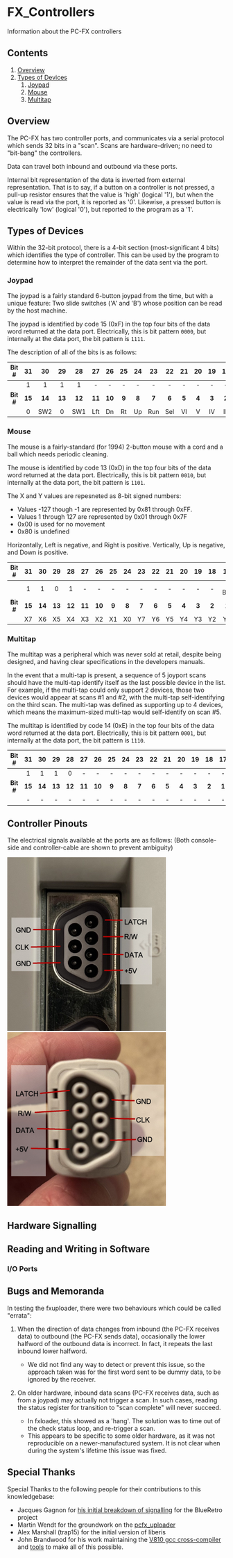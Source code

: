 # FX_Controllers

Information about the PC-FX controllers

## Contents

 1. [Overview](#overview)
 2. [Types of Devices](#types-of-devices)
    1. [Joypad](#joypad)
    2. [Mouse](#mouse)
    3. [Multitap](#multitap)

## Overview

The PC-FX has two controller ports, and communicates via a serial protocol which sends 32
bits in a "scan". Scans are hardware-driven; no need to "bit-bang" the controllers.

Data can travel both inbound and outbound via these ports.

Internal bit representation of the data is inverted from external representation. That is
to say, if a button on a controller is not pressed, a pull-up resistor ensures that the
value is 'high' (logical '1'), but when the value is read via the port, it is reported as '0'.
Likewise, a pressed button is electrically 'low' (logical '0'), but reported to the program
as a '1'.


## Types of Devices

Within the 32-bit protocol, there is a 4-bit section (most-significant 4 bits) which
identifies the type of controller. This can be used by the program to determine how to
interpret the remainder of the data sent via the port.

### Joypad

The joypad is a fairly standard 6-button joypad from the time, but with a unique feature:
Two slide switches ('A' and 'B') whose position can be read by the host machine.

The joypad is identified by code 15 (0xF) in the top four bits of the data word returned at the data port.
Electrically, this is bit pattern ``0000``, but internally at the data port, the bit pattern is ``1111``.

The description of all of the bits is as follows:

| Bit # | 31 | 30 | 29 | 28 | 27 | 26 | 25 | 24 | 23 | 22 | 21 | 20 | 19 | 18 | 17 | 16 |
|:-----:|:--:|:--:|:--:|:--:|:--:|:--:|:--:|:--:|:--:|:--:|:--:|:--:|:--:|:--:|:--:|:--:|
|       | 1  | 1  | 1  | 1  | -  | -  | -  | -  | -  | -  | -  | -  | -  | -  | -  | -  |
| **Bit #** | **15** | **14** | **13** | **12** | **11** | **10** | **9** | **8** | **7** | **6** | **5** | **4** | **3** | **2** | **1** | **0** |
|       | 0  | SW2 | 0 | SW1 | Lft | Dn | Rt | Up | Run | Sel | VI | V | IV | III | II | I |


### Mouse

The mouse is a fairly-standard (for 1994) 2-button mouse with a cord and a ball which needs periodic cleaning.

The mouse is identified by code 13 (0xD) in the top four bits of the data word returned at the data port.
Electrically, this is bit pattern ``0010``, but internally at the data port, the bit pattern is ``1101``.

The X and Y values are repesneted as 8-bit signed numbers:
 - Values -127 though -1 are represented by 0x81 through 0xFF.
 - Values 1 through 127 are represented by 0x01 through 0x7F
 - 0x00 is used for no movement
 - 0x80 is undefined

Horizontally, Left is negative, and Right is positive.
Vertically, Up is negative, and Down is positive.


| Bit # | 31 | 30 | 29 | 28 | 27 | 26 | 25 | 24 | 23 | 22 | 21 | 20 | 19 | 18 | 17 | 16 |
|:-----:|:--:|:--:|:--:|:--:|:--:|:--:|:--:|:--:|:--:|:--:|:--:|:--:|:--:|:--:|:--:|:--:|
|       | 1  | 1  | 0  | 1  | -  | -  | -  | -  | -  | -  | -  | -  | -  | -  | L Btn | R Btn |
| **Bit #** | **15** | **14** | **13** | **12** | **11** | **10** | **9** | **8** | **7** | **6** | **5** | **4** | **3** | **2** | **1** | **0** |
|       | X7 | X6 | X5 | X4 | X3 | X2 | X1 | X0 | Y7 | Y6 | Y5 | Y4 | Y3 | Y2 | Y1 | Y0 |


### Multitap

The multitap was a peripheral which was never sold at retail, despite being designed, and having clear
specifications in the developers manuals.

In the event that a multi-tap is present, a sequence of 5 joyport scans should have the multi-tap
identify itself as the last possible device in the list. For example, if the multi-tap could only
support 2 devices, those two devices would appear at scans #1 and #2, with the multi-tap self-identifying
on the third scan. The multi-tap was defined as supporting up to 4 devices, which means the maximum-sized
multi-tap would self-identify on scan #5.

The multitap is identified by code 14 (0xE) in the top four bits of the data word returned at the data port.
Electrically, this is bit pattern ``0001``, but internally at the data port, the bit pattern is ``1110``.

| Bit # | 31 | 30 | 29 | 28 | 27 | 26 | 25 | 24 | 23 | 22 | 21 | 20 | 19 | 18 | 17 | 16 |
|:-----:|:--:|:--:|:--:|:--:|:--:|:--:|:--:|:--:|:--:|:--:|:--:|:--:|:--:|:--:|:--:|:--:|
|       | 1  | 1  | 1  | 0  | -  | -  | -  | -  | -  | -  | -  | -  | -  | -  | -  | -  |
| **Bit #** | **15** | **14** | **13** | **12** | **11** | **10** | **9** | **8** | **7** | **6** | **5** | **4** | **3** | **2** | **1** | **0** |
|       | -  | -  | -  | -  | -  | -  | - | - | - | - | - | - | - | - | - | - |


## Controller Pinouts

The electrical signals available at the ports are as follows:
(Both console-side and controller-cable are shown to prevent ambiguity)

<img src="https://github.com/pcfx-devel/PC-FX_Info/blob/main/FX_Controllers/images/console_port.jpg" width="366" height="400">
<img src="https://github.com/pcfx-devel/PC-FX_Info/blob/main/FX_Controllers/images/joypad_connector.jpg" width="366" height="400">


## Hardware Signalling


## Reading and Writing in Software

### I/O Ports

## Bugs and Memoranda

In testing the fxuploader, there were two behaviours which could be called "errata":

 1. When the direction of data changes from inbound (the PC-FX receives data) to
outbound (the PC-FX sends data), occasionally the lower halfword of the outbound data
is incorrect. In fact, it repeats the last inbound lower halfword.
    - We did not find any way to detect or prevent this issue, so the approach taken
was for the first word sent to be dummy data, to be ignored by the receiver.

 2. On older hardware, inbound data scans (PC-FX receives data, such as from a joypad)
may actually not trigger a scan. In such cases, reading the status register for transition
to "scan complete" will never succeed.
    - In fxloader, this showed as a 'hang'. The solution was to time out of the check
status loop, and re-trigger a scan.
    - This appears to be specific to some older hardware, as it was not reproducible on
a newer-manufactured system. It is not clear when during the system's lifetime this
issue was fixed.


## Special Thanks

Special Thanks to the following people for their contributions to this knowledgebase:

 - Jacques Gagnon for
[his initial breakdown of signalling](https://hackaday.io/project/170365-blueretro/log/191237-pc-fx-interface)
for the BlueRetro project
 - Martin Wendt for the groundwork on the [pcfx_uploader](https://github.com/enthusi/pcfx_uploader)
 - Alex Marshall (trap15) for the initial version of liberis
 - John Brandwood for his work maintaining the
[V810 gcc cross-compiler](https://github.com/jbrandwood/v810-gcc) and
[tools](https://github.com/jbrandwood/pcfxtools) to make all of this possible.

